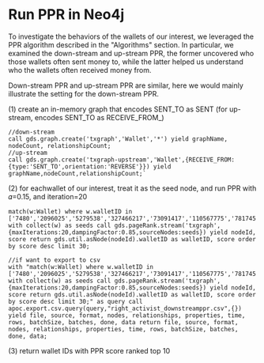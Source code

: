 # Run PPR in Neo4j

To investigate the behaviors of the wallets of our interest, we leveraged the PPR algorithm described in the "Algorithms" section. In particular, we examined the down-stream and up-stream PPR, the former uncovered who those wallets often sent money to, while the latter helped us understand who the wallets often received money from.

Down-stream PPR and up-stream PPR are similar, here we would mainly illustrate the setting for the down-stream PPR.

(1) create an in-memory graph that encodes SENT\_TO as SENT (for up-stream, encodes SENT_TO as RECEIVE\_FROM_)&#x20;

```
//down-stream
call gds.graph.create('txgraph','Wallet','*') yield graphName, nodeCount, relationshipCount;
//up-stream
call gds.graph.create('txgraph-upstream','Wallet',{RECEIVE_FROM:{type:'SENT_TO',orientation:'REVERSE'}}) yield graphName,nodeCount,relationshipCount;`
```

(2) for eachwallet of our interest, treat it as the seed node, and run PPR with 𝛼=0.15, and iteration=20&#x20;

```
match(w:Wallet) where w.walletID in ['7480','2096025','5279538','327466217','73091417','110567775','781745','347248','155260033','168586723','178055641','183649279'] with collect(w) as seeds call gds.pageRank.stream('txgraph',{maxIterations:20,dampingFactor:0.85,sourceNodes:seeds}) yield nodeId, score return gds.util.asNode(nodeId).walletID as walletID, score order by score desc limit 30;

//if want to export to csv
with "match(w:Wallet) where w.walletID in ['7480','2096025','5279538','327466217','73091417','110567775','781745','347248','155260033','168586723','178055641','183649279'] with collect(w) as seeds call gds.pageRank.stream('txgraph',{maxIterations:20,dampingFactor:0.85,sourceNodes:seeds}) yield nodeId, score return gds.util.asNode(nodeId).walletID as walletID, score order by score desc limit 30;" as query call apoc.export.csv.query(query,"right_activist_downstreamppr.csv",{}) yield file, source, format, nodes, relationships, properties, time, rows, batchSize, batches, done, data return file, source, format, nodes, relationships, properties, time, rows, batchSize, batches, done, data;
```

(3) return wallet IDs with PPR score ranked top 10
